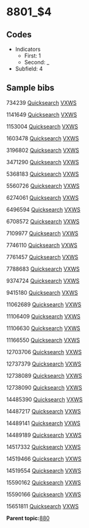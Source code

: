 # 8801\_$4

## Codes

-   Indicators
    -   First: 1
    -   Second: \_
-   Subfield: 4

## Sample bibs

734239 [Quicksearch](https://search.library.yale.edu/catalog/734239) [VXWS](http://prodorbis.library.yale.edu:7014/vxws/GetHoldingsService?bibId=734239)

1141649 [Quicksearch](https://search.library.yale.edu/catalog/1141649) [VXWS](http://prodorbis.library.yale.edu:7014/vxws/GetHoldingsService?bibId=1141649)

1153004 [Quicksearch](https://search.library.yale.edu/catalog/1153004) [VXWS](http://prodorbis.library.yale.edu:7014/vxws/GetHoldingsService?bibId=1153004)

1603478 [Quicksearch](https://search.library.yale.edu/catalog/1603478) [VXWS](http://prodorbis.library.yale.edu:7014/vxws/GetHoldingsService?bibId=1603478)

3196802 [Quicksearch](https://search.library.yale.edu/catalog/3196802) [VXWS](http://prodorbis.library.yale.edu:7014/vxws/GetHoldingsService?bibId=3196802)

3471290 [Quicksearch](https://search.library.yale.edu/catalog/3471290) [VXWS](http://prodorbis.library.yale.edu:7014/vxws/GetHoldingsService?bibId=3471290)

5368183 [Quicksearch](https://search.library.yale.edu/catalog/5368183) [VXWS](http://prodorbis.library.yale.edu:7014/vxws/GetHoldingsService?bibId=5368183)

5560726 [Quicksearch](https://search.library.yale.edu/catalog/5560726) [VXWS](http://prodorbis.library.yale.edu:7014/vxws/GetHoldingsService?bibId=5560726)

6274061 [Quicksearch](https://search.library.yale.edu/catalog/6274061) [VXWS](http://prodorbis.library.yale.edu:7014/vxws/GetHoldingsService?bibId=6274061)

6496594 [Quicksearch](https://search.library.yale.edu/catalog/6496594) [VXWS](http://prodorbis.library.yale.edu:7014/vxws/GetHoldingsService?bibId=6496594)

6708572 [Quicksearch](https://search.library.yale.edu/catalog/6708572) [VXWS](http://prodorbis.library.yale.edu:7014/vxws/GetHoldingsService?bibId=6708572)

7109977 [Quicksearch](https://search.library.yale.edu/catalog/7109977) [VXWS](http://prodorbis.library.yale.edu:7014/vxws/GetHoldingsService?bibId=7109977)

7746110 [Quicksearch](https://search.library.yale.edu/catalog/7746110) [VXWS](http://prodorbis.library.yale.edu:7014/vxws/GetHoldingsService?bibId=7746110)

7761457 [Quicksearch](https://search.library.yale.edu/catalog/7761457) [VXWS](http://prodorbis.library.yale.edu:7014/vxws/GetHoldingsService?bibId=7761457)

7788683 [Quicksearch](https://search.library.yale.edu/catalog/7788683) [VXWS](http://prodorbis.library.yale.edu:7014/vxws/GetHoldingsService?bibId=7788683)

9374724 [Quicksearch](https://search.library.yale.edu/catalog/9374724) [VXWS](http://prodorbis.library.yale.edu:7014/vxws/GetHoldingsService?bibId=9374724)

9415180 [Quicksearch](https://search.library.yale.edu/catalog/9415180) [VXWS](http://prodorbis.library.yale.edu:7014/vxws/GetHoldingsService?bibId=9415180)

11062689 [Quicksearch](https://search.library.yale.edu/catalog/11062689) [VXWS](http://prodorbis.library.yale.edu:7014/vxws/GetHoldingsService?bibId=11062689)

11106409 [Quicksearch](https://search.library.yale.edu/catalog/11106409) [VXWS](http://prodorbis.library.yale.edu:7014/vxws/GetHoldingsService?bibId=11106409)

11106630 [Quicksearch](https://search.library.yale.edu/catalog/11106630) [VXWS](http://prodorbis.library.yale.edu:7014/vxws/GetHoldingsService?bibId=11106630)

11166550 [Quicksearch](https://search.library.yale.edu/catalog/11166550) [VXWS](http://prodorbis.library.yale.edu:7014/vxws/GetHoldingsService?bibId=11166550)

12703706 [Quicksearch](https://search.library.yale.edu/catalog/12703706) [VXWS](http://prodorbis.library.yale.edu:7014/vxws/GetHoldingsService?bibId=12703706)

12737379 [Quicksearch](https://search.library.yale.edu/catalog/12737379) [VXWS](http://prodorbis.library.yale.edu:7014/vxws/GetHoldingsService?bibId=12737379)

12738089 [Quicksearch](https://search.library.yale.edu/catalog/12738089) [VXWS](http://prodorbis.library.yale.edu:7014/vxws/GetHoldingsService?bibId=12738089)

12738090 [Quicksearch](https://search.library.yale.edu/catalog/12738090) [VXWS](http://prodorbis.library.yale.edu:7014/vxws/GetHoldingsService?bibId=12738090)

14485390 [Quicksearch](https://search.library.yale.edu/catalog/14485390) [VXWS](http://prodorbis.library.yale.edu:7014/vxws/GetHoldingsService?bibId=14485390)

14487217 [Quicksearch](https://search.library.yale.edu/catalog/14487217) [VXWS](http://prodorbis.library.yale.edu:7014/vxws/GetHoldingsService?bibId=14487217)

14489141 [Quicksearch](https://search.library.yale.edu/catalog/14489141) [VXWS](http://prodorbis.library.yale.edu:7014/vxws/GetHoldingsService?bibId=14489141)

14489189 [Quicksearch](https://search.library.yale.edu/catalog/14489189) [VXWS](http://prodorbis.library.yale.edu:7014/vxws/GetHoldingsService?bibId=14489189)

14517332 [Quicksearch](https://search.library.yale.edu/catalog/14517332) [VXWS](http://prodorbis.library.yale.edu:7014/vxws/GetHoldingsService?bibId=14517332)

14519466 [Quicksearch](https://search.library.yale.edu/catalog/14519466) [VXWS](http://prodorbis.library.yale.edu:7014/vxws/GetHoldingsService?bibId=14519466)

14519554 [Quicksearch](https://search.library.yale.edu/catalog/14519554) [VXWS](http://prodorbis.library.yale.edu:7014/vxws/GetHoldingsService?bibId=14519554)

15590162 [Quicksearch](https://search.library.yale.edu/catalog/15590162) [VXWS](http://prodorbis.library.yale.edu:7014/vxws/GetHoldingsService?bibId=15590162)

15590166 [Quicksearch](https://search.library.yale.edu/catalog/15590166) [VXWS](http://prodorbis.library.yale.edu:7014/vxws/GetHoldingsService?bibId=15590166)

15651811 [Quicksearch](https://search.library.yale.edu/catalog/15651811) [VXWS](http://prodorbis.library.yale.edu:7014/vxws/GetHoldingsService?bibId=15651811)

**Parent topic:**[880](../../tags/880/880.md)

